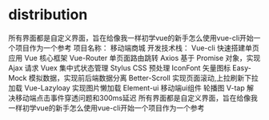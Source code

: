 # distribution
所有界面都是自定义界面，旨在给像我一样初学vue的新手怎么使用vue-cli开始一个项目作为一个参考
项目名称： 移动端商城
开发技术栈：
Vue-cli 快速搭建单页应用
Vue 核心框架
Vue-Router 单页面路由跳转
Axios 基于 Promise 对象，实现 Ajax 请求
Vuex 集中式状态管理
Stylus CSS 预处理
IconFont 矢量图标
Easy-Mock 模拟数据，实现前后端数据分离
Better-Scroll 实现页面滚动,上拉刷新下拉加载
Vue-Lazyloay 实现图片懒加载
Element-ui 移动端ui组件 轮播图
V-tap 解决移动端点击事件穿透问题和300ms延迟
所有界面都是自定义界面，旨在给像我一样初学vue的新手怎么使用vue-cli开始一个项目作为一个参考
